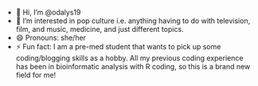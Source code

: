 - 👋 Hi, I’m @odalys19
- 👀 I’m interested in pop culture i.e. anything having to do with television, film, and music, medicine, and just different topics. 
- 😄 Pronouns: she/her
- ⚡ Fun fact: I am a pre-med student that wants to pick up some coding/blogging skills as a hobby. All my previous coding experience has been in bioinformatic analysis with R coding, so this is a brand new field for me!

<!---
odalys19/odalys19 is a ✨ special ✨ repository because its `README.md` (this file) appears on your GitHub profile.
You can click the Preview link to take a look at your changes.
--->
